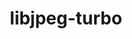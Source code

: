---
title: "libjpeg-turbo"
layout: cache
categories: [package, develop-2024-03-17]
meta: {"versions": ["3.0.0"], "compilers": ["apple-clang@=15.0.0", "gcc@=11.1.0", "gcc@=11.4.0", "gcc@=7.3.1", "gcc@=7.5.0", "gcc@=9.4.0", "oneapi@=2024.0.0"], "oss": ["amzn2", "ubuntu18.04", "ubuntu20.04", "ubuntu22.04", "ventura"], "platforms": ["darwin", "linux"], "targets": ["aarch64", "neoverse_n1", "neoverse_v1", "neoverse_v2", "ppc64le", "x86_64_v3"], "stacks": ["aws-isc", "aws-isc-aarch64", "data-vis-sdk", "developer-tools", "e4s", "e4s-neoverse-v2", "e4s-neoverse_v1", "e4s-oneapi", "e4s-power", "e4s-rocm-external", "ml-darwin-aarch64-mps", "ml-linux-x86_64-cpu", "ml-linux-x86_64-cuda", "ml-linux-x86_64-rocm", "radiuss", "root"], "num_specs": 13, "num_specs_by_stack": {"ml-darwin-aarch64-mps": 1, "root": 13, "aws-isc-aarch64": 2, "aws-isc": 1, "developer-tools": 1, "radiuss": 1, "e4s-power": 1, "data-vis-sdk": 2, "e4s-neoverse_v1": 1, "e4s-neoverse-v2": 1, "ml-linux-x86_64-cpu": 1, "ml-linux-x86_64-cuda": 1, "ml-linux-x86_64-rocm": 1, "e4s": 1, "e4s-rocm-external": 1, "e4s-oneapi": 1}}
spec_details: [{"hash": "oirivv6czd4uayqo3qysqdpyppd3xfjh", "compiler": "apple-clang@=15.0.0", "versions": ["3.0.0"], "os": "ventura", "platform": "darwin", "target": "aarch64", "variants": ["build_system=cmake", "build_type=Release", "generator=make", "~ipo", "~jpeg8", "libs=shared,static", "~partial_decoder", "+pic"], "stacks": ["ml-darwin-aarch64-mps", "root"], "size": "-", "tarball": "https://binaries.spack.io/develop-2024-03-17/build_cache/darwin-ventura-aarch64/apple-clang-15.0.0/libjpeg-turbo-3.0.0/darwin-ventura-aarch64-apple-clang-15.0.0-libjpeg-turbo-3.0.0-oirivv6czd4uayqo3qysqdpyppd3xfjh.spack"}, {"hash": "nq2tnazcsu2wljjuq5uy44bmtp2xmwxv", "compiler": "gcc@=7.3.1", "versions": ["3.0.0"], "os": "amzn2", "platform": "linux", "target": "aarch64", "variants": ["build_system=cmake", "build_type=Release", "generator=make", "~ipo", "~jpeg8", "libs=shared,static", "~partial_decoder", "+pic"], "stacks": ["aws-isc-aarch64", "root"], "size": "-", "tarball": "https://binaries.spack.io/develop-2024-03-17/build_cache/linux-amzn2-aarch64/gcc-7.3.1/libjpeg-turbo-3.0.0/linux-amzn2-aarch64-gcc-7.3.1-libjpeg-turbo-3.0.0-nq2tnazcsu2wljjuq5uy44bmtp2xmwxv.spack"}, {"hash": "sqtb5abogbujgqhvgkx7s6jrfycmeypc", "compiler": "gcc@=7.3.1", "versions": ["3.0.0"], "os": "amzn2", "platform": "linux", "target": "neoverse_n1", "variants": ["build_system=cmake", "build_type=Release", "generator=make", "~ipo", "~jpeg8", "libs=shared,static", "~partial_decoder", "+pic"], "stacks": ["aws-isc-aarch64", "root"], "size": "-", "tarball": "https://binaries.spack.io/develop-2024-03-17/build_cache/linux-amzn2-neoverse_n1/gcc-7.3.1/libjpeg-turbo-3.0.0/linux-amzn2-neoverse_n1-gcc-7.3.1-libjpeg-turbo-3.0.0-sqtb5abogbujgqhvgkx7s6jrfycmeypc.spack"}, {"hash": "mu5o2qawe6mqrob5zv2nyapl74j4ypn5", "compiler": "gcc@=7.3.1", "versions": ["3.0.0"], "os": "amzn2", "platform": "linux", "target": "x86_64_v3", "variants": ["build_system=cmake", "build_type=Release", "generator=make", "~ipo", "~jpeg8", "libs=shared,static", "~partial_decoder", "+pic"], "stacks": ["aws-isc", "root"], "size": "-", "tarball": "https://binaries.spack.io/develop-2024-03-17/build_cache/linux-amzn2-x86_64_v3/gcc-7.3.1/libjpeg-turbo-3.0.0/linux-amzn2-x86_64_v3-gcc-7.3.1-libjpeg-turbo-3.0.0-mu5o2qawe6mqrob5zv2nyapl74j4ypn5.spack"}, {"hash": "p6tvcsedggpahfgh7wblyhqemhp6u5fm", "compiler": "gcc@=7.5.0", "versions": ["3.0.0"], "os": "ubuntu18.04", "platform": "linux", "target": "x86_64_v3", "variants": ["build_system=cmake", "build_type=Release", "generator=make", "~ipo", "~jpeg8", "libs=shared,static", "~partial_decoder", "+pic"], "stacks": ["developer-tools", "root"], "size": "-", "tarball": "https://binaries.spack.io/develop-2024-03-17/build_cache/linux-ubuntu18.04-x86_64_v3/gcc-7.5.0/libjpeg-turbo-3.0.0/linux-ubuntu18.04-x86_64_v3-gcc-7.5.0-libjpeg-turbo-3.0.0-p6tvcsedggpahfgh7wblyhqemhp6u5fm.spack"}, {"hash": "a2qyfcwd5detflvcclfn4nju6tctqsjb", "compiler": "gcc@=7.5.0", "versions": ["3.0.0"], "os": "ubuntu18.04", "platform": "linux", "target": "x86_64_v3", "variants": ["build_system=cmake", "build_type=Release", "generator=make", "~ipo", "~jpeg8", "libs=shared,static", "~partial_decoder", "+pic"], "stacks": ["radiuss", "root"], "size": "-", "tarball": "https://binaries.spack.io/develop-2024-03-17/build_cache/linux-ubuntu18.04-x86_64_v3/gcc-7.5.0/libjpeg-turbo-3.0.0/linux-ubuntu18.04-x86_64_v3-gcc-7.5.0-libjpeg-turbo-3.0.0-a2qyfcwd5detflvcclfn4nju6tctqsjb.spack"}, {"hash": "j2wa2c7pocz4yv3bolmkureu3hlo7khw", "compiler": "gcc@=9.4.0", "versions": ["3.0.0"], "os": "ubuntu20.04", "platform": "linux", "target": "ppc64le", "variants": ["build_system=cmake", "build_type=Release", "generator=make", "~ipo", "~jpeg8", "libs=shared,static", "~partial_decoder", "+pic"], "stacks": ["e4s-power", "root"], "size": "-", "tarball": "https://binaries.spack.io/develop-2024-03-17/build_cache/linux-ubuntu20.04-ppc64le/gcc-9.4.0/libjpeg-turbo-3.0.0/linux-ubuntu20.04-ppc64le-gcc-9.4.0-libjpeg-turbo-3.0.0-j2wa2c7pocz4yv3bolmkureu3hlo7khw.spack"}, {"hash": "qyqxyaxombqx7otz7uhfaiqusf7qtsd2", "compiler": "gcc@=11.1.0", "versions": ["3.0.0"], "os": "ubuntu20.04", "platform": "linux", "target": "x86_64_v3", "variants": ["build_system=cmake", "build_type=Release", "generator=make", "~ipo", "~jpeg8", "libs=shared,static", "~partial_decoder", "+pic"], "stacks": ["data-vis-sdk", "root"], "size": "-", "tarball": "https://binaries.spack.io/develop-2024-03-17/build_cache/linux-ubuntu20.04-x86_64_v3/gcc-11.1.0/libjpeg-turbo-3.0.0/linux-ubuntu20.04-x86_64_v3-gcc-11.1.0-libjpeg-turbo-3.0.0-qyqxyaxombqx7otz7uhfaiqusf7qtsd2.spack"}, {"hash": "iyztwrerscnmhj26emmddzocpilysf6e", "compiler": "gcc@=11.1.0", "versions": ["3.0.0"], "os": "ubuntu20.04", "platform": "linux", "target": "x86_64_v3", "variants": ["build_system=cmake", "build_type=Release", "generator=make", "~ipo", "~jpeg8", "libs=shared,static", "~partial_decoder", "+pic"], "stacks": ["data-vis-sdk", "root"], "size": "-", "tarball": "https://binaries.spack.io/develop-2024-03-17/build_cache/linux-ubuntu20.04-x86_64_v3/gcc-11.1.0/libjpeg-turbo-3.0.0/linux-ubuntu20.04-x86_64_v3-gcc-11.1.0-libjpeg-turbo-3.0.0-iyztwrerscnmhj26emmddzocpilysf6e.spack"}, {"hash": "jksxbwxpj5yqk223obvr2ltk75kolliz", "compiler": "gcc@=11.4.0", "versions": ["3.0.0"], "os": "ubuntu22.04", "platform": "linux", "target": "neoverse_v1", "variants": ["build_system=cmake", "build_type=Release", "generator=make", "~ipo", "~jpeg8", "libs=shared,static", "~partial_decoder", "+pic"], "stacks": ["e4s-neoverse_v1", "root"], "size": "-", "tarball": "https://binaries.spack.io/develop-2024-03-17/build_cache/linux-ubuntu22.04-neoverse_v1/gcc-11.4.0/libjpeg-turbo-3.0.0/linux-ubuntu22.04-neoverse_v1-gcc-11.4.0-libjpeg-turbo-3.0.0-jksxbwxpj5yqk223obvr2ltk75kolliz.spack"}, {"hash": "ngk44fl2wg5kcr2dv4r3nsc2oatopk52", "compiler": "gcc@=11.4.0", "versions": ["3.0.0"], "os": "ubuntu22.04", "platform": "linux", "target": "neoverse_v2", "variants": ["build_system=cmake", "build_type=Release", "generator=make", "~ipo", "~jpeg8", "libs=shared,static", "~partial_decoder", "+pic"], "stacks": ["e4s-neoverse-v2", "root"], "size": "-", "tarball": "https://binaries.spack.io/develop-2024-03-17/build_cache/linux-ubuntu22.04-neoverse_v2/gcc-11.4.0/libjpeg-turbo-3.0.0/linux-ubuntu22.04-neoverse_v2-gcc-11.4.0-libjpeg-turbo-3.0.0-ngk44fl2wg5kcr2dv4r3nsc2oatopk52.spack"}, {"hash": "wnpwmyz27hmrnet42yg5pic3kqj6hlzm", "compiler": "gcc@=11.4.0", "versions": ["3.0.0"], "os": "ubuntu22.04", "platform": "linux", "target": "x86_64_v3", "variants": ["build_system=cmake", "build_type=Release", "generator=make", "~ipo", "~jpeg8", "libs=shared,static", "~partial_decoder", "+pic"], "stacks": ["root", "ml-linux-x86_64-cpu", "ml-linux-x86_64-cuda", "ml-linux-x86_64-rocm", "e4s", "e4s-rocm-external"], "size": "-", "tarball": "https://binaries.spack.io/develop-2024-03-17/build_cache/linux-ubuntu22.04-x86_64_v3/gcc-11.4.0/libjpeg-turbo-3.0.0/linux-ubuntu22.04-x86_64_v3-gcc-11.4.0-libjpeg-turbo-3.0.0-wnpwmyz27hmrnet42yg5pic3kqj6hlzm.spack"}, {"hash": "4tt2hyfb3iiupcagabmjrnretsuz4a4l", "compiler": "oneapi@=2024.0.0", "versions": ["3.0.0"], "os": "ubuntu22.04", "platform": "linux", "target": "x86_64_v3", "variants": ["build_system=cmake", "build_type=Release", "generator=make", "~ipo", "~jpeg8", "libs=shared,static", "~partial_decoder", "+pic"], "stacks": ["e4s-oneapi", "root"], "size": "-", "tarball": "https://binaries.spack.io/develop-2024-03-17/build_cache/linux-ubuntu22.04-x86_64_v3/oneapi-2024.0.0/libjpeg-turbo-3.0.0/linux-ubuntu22.04-x86_64_v3-oneapi-2024.0.0-libjpeg-turbo-3.0.0-4tt2hyfb3iiupcagabmjrnretsuz4a4l.spack"}]
---